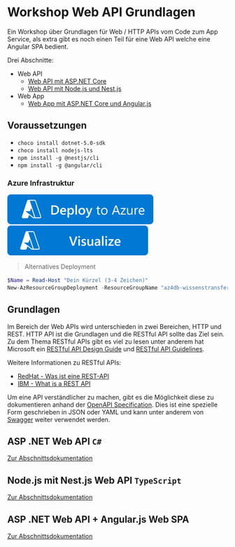 # Workshop Web API Grundlagen

Ein Workshop über Grundlagen für Web / HTTP APIs vom Code zum App Service, als extra gibt es noch einen Teil für eine Web API welche eine Angular SPA bedient.

Drei Abschnitte:

- Web API
  - [Web API mit ASP.NET Core](#asp-net-web-api-c)
  - [Web API mit Node.js und Nest.js](#nodejs-mit-nestjs-web-api-typescript)
- Web App
  - [Web App mit ASP.NET Core und Angular.js](#asp-net-web-api--angularjs-web-spa)

## Voraussetzungen

- `choco install dotnet-5.0-sdk`
- `choco install nodejs-lts`
- `npm install -g @nestjs/cli`
- `npm install -g @angular/cli`

### Azure Infrastruktur

[![Deploy To Azure](https://raw.githubusercontent.com/sweetnordic/workshop-web-api/main/.azure/images/deploytoazure.svg?sanitize=true)](https://portal.azure.com/#create/Microsoft.Template/uri/https%3A%2F%2Fraw.githubusercontent.com%2Fsweetnordic%2Fworkshop-web-api%2Fmain%2F.azure%2Fazuredeploy.json)
[![Visualize](https://raw.githubusercontent.com/sweetnordic/workshop-web-api/main/.azure/images/visualizebutton.svg?sanitize=true)](http://armviz.io/#/?load=https%3A%2F%2Fraw.githubusercontent.com%2Fsweetnordic%2Fworkshop-web-api%2Fmain%2F.azure%2Fazuredeploy.json)

> Alternatives Deployment

```powershell
$Name = Read-Host "Dein Kürzel (3-4 Zeichen)"
New-AzResourceGroupDeployment -ResourceGroupName "az4db-wissenstransfer" -TemplateUri "https://raw.githubusercontent.com/sweetnordic/workshop-web-api/main/.azure/azuredeploy.json" -DeploymentName "ws-$($Name)-api" -TemplateParameterObject @{ "Name" = $Name }
```

## Grundlagen

Im Bereich der Web APIs wird unterschieden in zwei Bereichen, HTTP und REST. HTTP API ist die Grundlagen und die RESTful API sollte das Ziel sein. Zu dem Thema RESTful APIs gibt es viel zu lesen unter anderem hat Microsoft ein [RESTful API Design Guide](https://docs.microsoft.com/en-us/azure/architecture/best-practices/api-design) und [RESTful API Guidelines](https://github.com/Microsoft/api-guidelines/blob/vNext/Guidelines.md).

Weitere Informationen zu RESTful APIs:

- [RedHat - Was ist eine REST-API](https://www.redhat.com/de/topics/api/what-is-a-rest-api)
- [IBM - What is a REST API](https://www.ibm.com/cloud/learn/rest-apis)

Um eine API verständlicher zu machen, gibt es die Möglichkeit diese zu dokumentieren anhand der [OpenAPI Specification](https://swagger.io/specification/). Dies ist eine spezielle Form geschrieben in JSON oder YAML und kann unter anderem von [Swagger](https://swagger.io/) weiter verwendet werden.

## ASP .NET Web API `C#`

[Zur Abschnittsdokumentation](abschnitt-1.md)

## Node.js mit Nest.js Web API `TypeScript`

[Zur Abschnittsdokumentation](abschnitt-2.md)

## ASP .NET Web API + Angular.js Web SPA

[Zur Abschnittsdokumentation](abschnitt-3.md)
